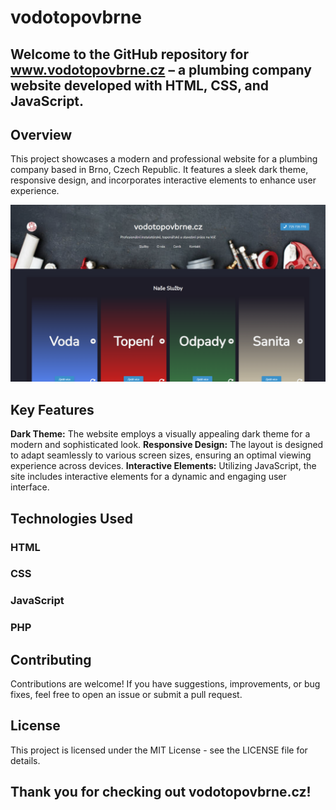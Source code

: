 # vodotopovbrne

## Welcome to the GitHub repository for www.vodotopovbrne.cz – a plumbing company website developed with HTML, CSS, and JavaScript.

## Overview
This project showcases a modern and professional website for a plumbing company based in Brno, Czech Republic. It features a sleek dark theme, responsive design, and incorporates interactive elements to enhance user experience.

!["A screenshot of the landing page of vodotopovbrne.cz"](images/screenshot.png)

## Key Features
**Dark Theme:** The website employs a visually appealing dark theme for a modern and sophisticated look.
**Responsive Design:** The layout is designed to adapt seamlessly to various screen sizes, ensuring an optimal viewing experience across devices.
**Interactive Elements:** Utilizing JavaScript, the site includes interactive elements for a dynamic and engaging user interface.

## Technologies Used
### HTML
### CSS
### JavaScript
### PHP

## Contributing
Contributions are welcome! If you have suggestions, improvements, or bug fixes, feel free to open an issue or submit a pull request.

## License
This project is licensed under the MIT License - see the LICENSE file for details.

## Thank you for checking out vodotopovbrne.cz!
